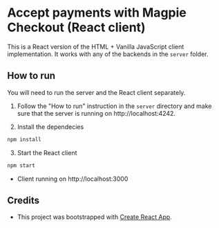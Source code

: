 # Accept payments with Magpie Checkout (React client)

This is a React version of the HTML + Vanilla JavaScript client implementation. It works with any of the backends in the `server` folder.

## How to run

You will need to run the server and the React client separately.

1. Follow the "How to run" instruction in the `server` directory and make sure that the server is running on http://localhost:4242.

2. Install the dependecies

```bash
npm install
```

3. Start the React client

```bash
npm start
```

- Client running on http://localhost:3000

## Credits

- This project was bootstrapped with [Create React App](https://github.com/facebook/create-react-app).
